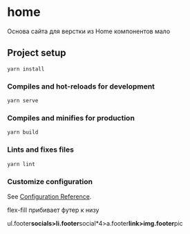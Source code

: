 # home

Основа сайта для верстки из Home компонентов мало

## Project setup

```
yarn install
```

### Compiles and hot-reloads for development

```
yarn serve
```

### Compiles and minifies for production

```
yarn build
```

### Lints and fixes files

```
yarn lint
```

### Customize configuration

See [Configuration Reference](https://cli.vuejs.org/config/).

<main class="flex-fill">       flex-fill прибивает футер к низу

ul.footer**socials>li.footer**social\*4>a.footer**link>img.footer**pic

